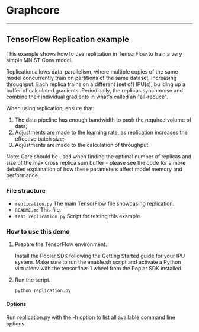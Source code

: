 # Graphcore

---
## TensorFlow Replication example

This example shows how to use replication in TensorFlow to train a very simple
MNIST Conv model.

Replication allows data-parallelism, where multiple copies of the same model
concurrently train on partitions of the same dataset, increasing throughput.
Each replica trains on a different (set of) IPU(s), building up a buffer of
calculated gradients. Periodically, the replicas synchronise and combine their
individual gradients in what's called an "all-reduce".

When using replication, ensure that:
1. The data pipeline has enough bandwidth to push the required volume of data;
2. Adjustments are made to the learning rate, as replication increases the
   effective batch size;
3. Adjustments are made to the calculation of throughput.

Note: Care should be used when finding the optimal number of replicas and size
of the max cross replica sum buffer - please see the code for a more detailed
explanation of how these parameters affect model memory and performance.

### File structure

* `replication.py` The main TensorFlow file showcasing replication.
* `README.md` This file.
* `test_replication.py` Script for testing this example.

### How to use this demo

1) Prepare the TensorFlow environment.

   Install the Poplar SDK following the Getting Started guide for your IPU system.
   Make sure to run the enable.sh script and activate a Python virtualenv with the
   tensorflow-1 wheel from the Poplar SDK installed.

2) Run the script.

   `python replication.py`

#### Options

Run replication.py with the -h option to list all available command line options
